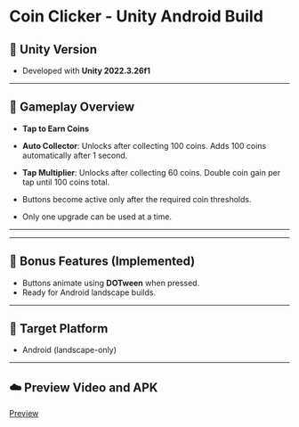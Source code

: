 # Coin Clicker - Unity Android Build

## 🔧 Unity Version
- Developed with **Unity 2022.3.26f1**

---

## 🚀 Gameplay Overview

- **Tap to Earn Coins**  
- **Auto Collector**: Unlocks after collecting 100 coins. Adds 100 coins automatically after 1 second.  
- **Tap Multiplier**: Unlocks after collecting 60 coins. Double coin gain per tap until 100 coins total.

- Buttons become active only after the required coin thresholds.
- Only one upgrade can be used at a time.

---

---

## 🌟 Bonus Features (Implemented)
- Buttons animate using **DOTween** when pressed.
- Ready for Android landscape builds.

---

## 📱 Target Platform
- Android (landscape-only) 

---

## ☁️ Preview Video and APK

[Preview](https://drive.google.com/drive/folders/1IMG83f60UVm7EMDBvIYpxt_hB3mPYKBg?usp=sharing)

